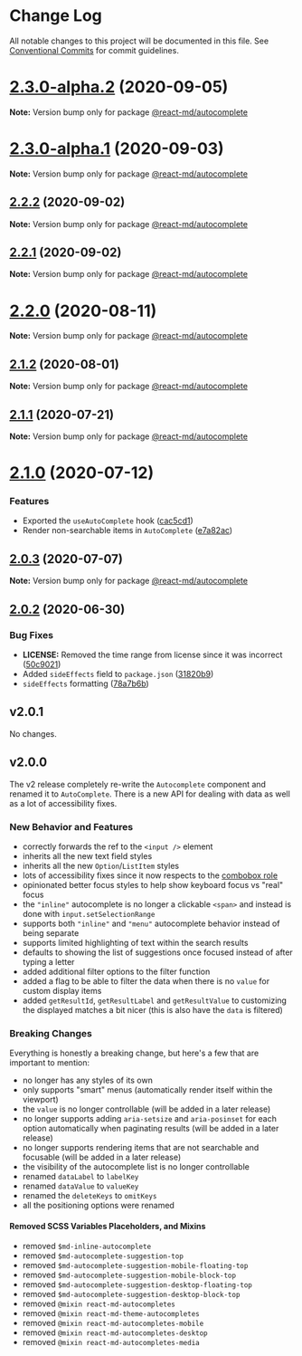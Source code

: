 # Change Log

All notable changes to this project will be documented in this file. See
[Conventional Commits](https://conventionalcommits.org) for commit guidelines.

# [2.3.0-alpha.2](https://github.com/mlaursen/react-md/compare/v2.2.0...v2.3.0-alpha.2) (2020-09-05)

**Note:** Version bump only for package
[@react-md/autocomplete](../autocomplete)

# [2.3.0-alpha.1](https://github.com/mlaursen/react-md/compare/v2.2.0...v2.3.0-alpha.1) (2020-09-03)

**Note:** Version bump only for package
[@react-md/autocomplete](../autocomplete)

## [2.2.2](https://github.com/mlaursen/react-md/compare/v2.2.1...v2.2.2) (2020-09-02)

**Note:** Version bump only for package
[@react-md/autocomplete](../autocomplete)

## [2.2.1](https://github.com/mlaursen/react-md/compare/v2.2.0...v2.2.1) (2020-09-02)

**Note:** Version bump only for package
[@react-md/autocomplete](../autocomplete)

# [2.2.0](https://github.com/mlaursen/react-md/compare/v2.1.2...v2.2.0) (2020-08-11)

**Note:** Version bump only for package
[@react-md/autocomplete](../autocomplete)

## [2.1.2](https://github.com/mlaursen/react-md/compare/v2.1.1...v2.1.2) (2020-08-01)

**Note:** Version bump only for package
[@react-md/autocomplete](../autocomplete)

## [2.1.1](https://github.com/mlaursen/react-md/compare/v2.1.0...v2.1.1) (2020-07-21)

**Note:** Version bump only for package
[@react-md/autocomplete](../autocomplete)

# [2.1.0](https://github.com/mlaursen/react-md/compare/v2.0.4...v2.1.0) (2020-07-12)

### Features

- Exported the `useAutoComplete` hook
  ([cac5cd1](https://github.com/mlaursen/react-md/commit/cac5cd16a1452130ba600833c8ad1180d7ec4918))
- Render non-searchable items in `AutoComplete`
  ([e7a82ac](https://github.com/mlaursen/react-md/commit/e7a82acf874f46b56e8427cdb389ff1f18f12927))

## [2.0.3](https://github.com/mlaursen/react-md/compare/v2.0.2...v2.0.3) (2020-07-07)

**Note:** Version bump only for package
[@react-md/autocomplete](../autocomplete)

## [2.0.2](https://github.com/mlaursen/react-md/compare/v2.0.1...v2.0.2) (2020-06-30)

### Bug Fixes

- **LICENSE:** Removed the time range from license since it was incorrect
  ([50c9021](https://github.com/mlaursen/react-md/commit/50c9021cedc0d642758b9fd541bb6c93d2fe1786))
- Added `sideEffects` field to `package.json`
  ([31820b9](https://github.com/mlaursen/react-md/commit/31820b9b43705e5849664500a17b6849eb6dc2a9))
- `sideEffects` formatting
  ([78a7b6b](https://github.com/mlaursen/react-md/commit/78a7b6b0e40c7daefb749835670705f21bd21720))

## v2.0.1

No changes.

## v2.0.0

The v2 release completely re-write the `Autocomplete` component and renamed it
to `AutoComplete`. There is a new API for dealing with data as well as a lot of
accessibility fixes.

### New Behavior and Features

- correctly forwards the ref to the `<input />` element
- inherits all the new text field styles
- inherits all the new `Option`/`ListItem` styles
- lots of accessibility fixes since it now respects to the
  [combobox role](https://www.w3.org/TR/wai-aria-practices/#combobox)
- opinionated better focus styles to help show keyboard focus vs "real" focus
- the `"inline"` autocomplete is no longer a clickable `<span>` and instead is
  done with `input.setSelectionRange`
- supports both `"inline"` and `"menu"` autocomplete behavior instead of being
  separate
- supports limited highlighting of text within the search results
- defaults to showing the list of suggestions once focused instead of after
  typing a letter
- added additional filter options to the filter function
- added a flag to be able to filter the data when there is no `value` for custom
  display items
- added `getResultId`, `getResultLabel` and `getResultValue` to customizing the
  displayed matches a bit nicer (this is also have the `data` is filtered)

### Breaking Changes

Everything is honestly a breaking change, but here's a few that are important to
mention:

- no longer has any styles of its own
- only supports "smart" menus (automatically render itself within the viewport)
- the `value` is no longer controllable (will be added in a later release)
- no longer supports adding `aria-setsize` and `aria-posinset` for each option
  automatically when paginating results (will be added in a later release)
- no longer supports rendering items that are not searchable and focusable (will
  be added in a later release)
- the visibility of the autocomplete list is no longer controllable
- renamed `dataLabel` to `labelKey`
- renamed `dataValue` to `valueKey`
- renamed the `deleteKeys` to `omitKeys`
- all the positioning options were renamed

#### Removed SCSS Variables Placeholders, and Mixins

- removed `$md-inline-autocomplete`
- removed `$md-autocomplete-suggestion-top`
- removed `$md-autocomplete-suggestion-mobile-floating-top`
- removed `$md-autocomplete-suggestion-mobile-block-top`
- removed `$md-autocomplete-suggestion-desktop-floating-top`
- removed `$md-autocomplete-suggestion-desktop-block-top`
- removed `@mixin react-md-autocompletes`
- removed `@mixin react-md-theme-autocompletes`
- removed `@mixin react-md-autocompletes-mobile`
- removed `@mixin react-md-autocompletes-desktop`
- removed `@mixin react-md-autocompletes-media`
